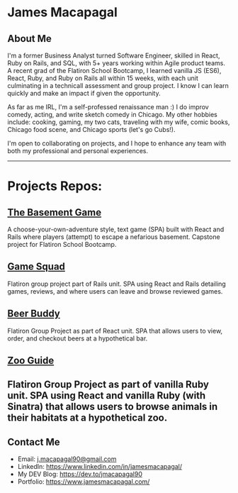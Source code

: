 # James Macapagal
## About Me
I'm a former Business Analyst turned Software Engineer, skilled in React, Ruby on Rails, and SQL, with 5+ years working within Agile product teams. A recent grad of the Flatiron School Bootcamp, I learned vanilla JS (ES6), React, Ruby, and Ruby on Rails all within 15 weeks, with each unit culminating in a technicall assessment and group project.  I know I can learn quickly and make an impact if given the opportunity. 

As far as me IRL, I'm a self-professed renaissance man :)  I do improv comedy, acting, and write sketch comedy in Chicago. My other hobbies include: cooking, gaming, my two cats, traveling with my wife, comic books, Chicago food scene, and Chicago sports (let's go Cubs!). 

I'm open to collaborating on projects, and I hope to enhance any team with both my professional and personal experiences.  


---
# Projects Repos:
## [The Basement Game](https://github.com/batmanonwheels/the-basement-game)
A choose-your-own-adventure style, text game (SPA) built with React and Rails where players (attempt) to escape a nefarious basement. Capstone project for Flatiron School Bootcamp.
## [Game Squad](https://github.com/batmanonwheels/game_squad_frontend)
Flatiron group project part of Rails unit. SPA using React and Rails detailing games, reviews, and where users can leave and browse reviewed games. 
## [Beer Buddy](https://github.com/jmacapagal90/p2-project-beer-buddy)
Flatiron Group Project as part of React unit. SPA that allows users to view, order, and checkout beers at a hypothetical bar. 
## [Zoo Guide](https://github.com/jmacapagal90/p3-sinatra-react-project-front-end)
Flatiron Group Project as part of vanilla Ruby unit. SPA using React and vanilla Ruby (with Sinatra) that allows users to browse animals in their habitats at a hypothetical zoo. 
---
## Contact Me

- Email: j.macapagal90@gmail.com
- LinkedIn: https://www.linkedin.com/in/jamesmacapagal/
- My DEV Blog: https://dev.to/jmacapagal90
- Portfolio: https://www.jamesmacapagal.com/

[](https://i.imgur.com/T3vXh7N.jpg)

<!---
jmacapagal90/jmacapagal90 is a ✨ special ✨ repository because its `README.md` (this file) appears on your GitHub profile.
You can click the Preview link to take a look at your changes.
--->

